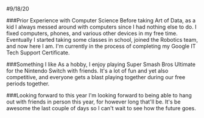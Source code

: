 #9/18/20

###Prior Experience with Computer Science
Before taking Art of Data, as a kid I always messed around with computers since I had nothing else to do. I fixed computers, phones, and various other devices 
in my free time. Eventually I started taking some classes in school, joined the Robotics team, and now here I am. I'm currently in the process of completing
my Google IT Tech Support Certificate.

###Something I like
As a hobby, I enjoy playing Super Smash Bros Ultimate for the Nintendo Switch with friends. It's a lot of fun and yet also competitive, and everyone gets a 
blast playing together during our free periods together.

###Looking forward to this year
I'm looking forward to being able to hang out with friends in person this year, for however long that'll be. It's be awesome the last couple of days so I can't
wait to see how the future goes.
